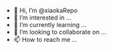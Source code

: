 - 👋 Hi, I’m @xiaokaRepo
- 👀 I’m interested in ...
- 🌱 I’m currently learning ...
- 💞️ I’m looking to collaborate on ...
- 📫 How to reach me ...

<!---
xiaokaRepo/xiaokaRepo is a ✨ special ✨ repository because its `README.md` (this file) appears on your GitHub profile.
You can click the Preview link to take a look at your changes.
--->
